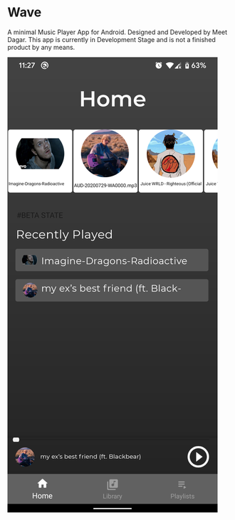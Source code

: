 # Wave
A minimal Music Player App for Android. Designed and Developed by Meet Dagar.
This app is currently in Development Stage and is not a finished product by any means.

![app screenshot](https://github.com/mtdagar/Wave/blob/master/Screenshots/ss1.png)

